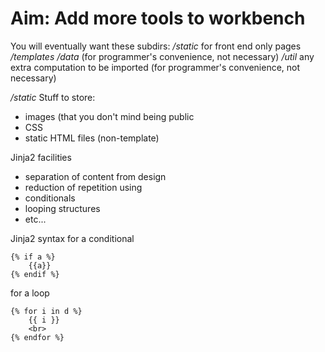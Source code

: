 # Aim: Add more tools to workbench

You will eventually want these subdirs:
*/static* for front end only pages
*/templates*
*/data* (for programmer's convenience, not necessary)
*/util* any extra computation to be imported (for programmer's convenience, not necessary)

*/static*
Stuff to store:
* images (that you don't mind being public
* CSS
* static HTML files (non-template)

Jinja2 facilities
* separation of content from design
* reduction of repetition
using
* conditionals
* looping structures
* etc...

Jinja2 syntax for a conditional
```
{% if a %}
    {{a}}
{% endif %}
```
for a loop
```
{% for i in d %}
    {{ i }}
    <br>
{% endfor %}
```
